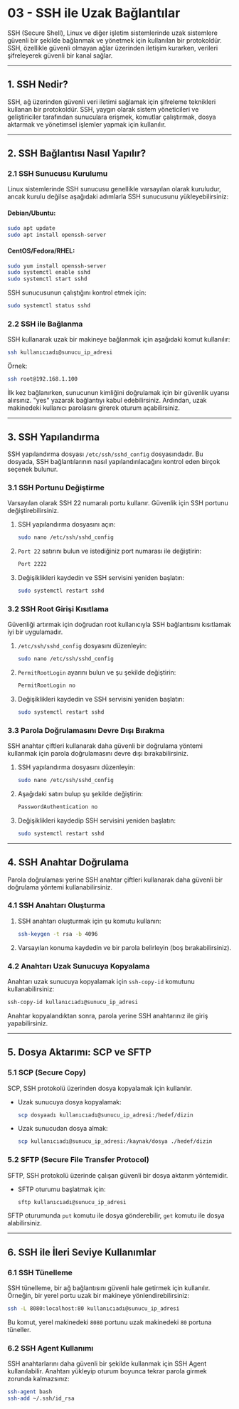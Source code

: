 # 03 - SSH ile Uzak Bağlantılar

SSH (Secure Shell), Linux ve diğer işletim sistemlerinde uzak sistemlere güvenli bir şekilde bağlanmak ve yönetmek için kullanılan bir protokoldür. SSH, özellikle güvenli olmayan ağlar üzerinden iletişim kurarken, verileri şifreleyerek güvenli bir kanal sağlar. 

---

## 1. SSH Nedir?

SSH, ağ üzerinden güvenli veri iletimi sağlamak için şifreleme teknikleri kullanan bir protokoldür. SSH, yaygın olarak sistem yöneticileri ve geliştiriciler tarafından sunuculara erişmek, komutlar çalıştırmak, dosya aktarmak ve yönetimsel işlemler yapmak için kullanılır.

---

## 2. SSH Bağlantısı Nasıl Yapılır?

### 2.1 SSH Sunucusu Kurulumu

Linux sistemlerinde SSH sunucusu genellikle varsayılan olarak kuruludur, ancak kurulu değilse aşağıdaki adımlarla SSH sunucusunu yükleyebilirsiniz:

#### Debian/Ubuntu:
```bash
sudo apt update
sudo apt install openssh-server
```

#### CentOS/Fedora/RHEL:
```bash
sudo yum install openssh-server
sudo systemctl enable sshd
sudo systemctl start sshd
```

SSH sunucusunun çalıştığını kontrol etmek için:
```bash
sudo systemctl status sshd
```

### 2.2 SSH ile Bağlanma

SSH kullanarak uzak bir makineye bağlanmak için aşağıdaki komut kullanılır:
```bash
ssh kullanıcıadı@sunucu_ip_adresi
```

Örnek:
```bash
ssh root@192.168.1.100
```

İlk kez bağlanırken, sunucunun kimliğini doğrulamak için bir güvenlik uyarısı alırsınız. "yes" yazarak bağlantıyı kabul edebilirsiniz. Ardından, uzak makinedeki kullanıcı parolasını girerek oturum açabilirsiniz.

---

## 3. SSH Yapılandırma

SSH yapılandırma dosyası `/etc/ssh/sshd_config` dosyasındadır. Bu dosyada, SSH bağlantılarının nasıl yapılandırılacağını kontrol eden birçok seçenek bulunur.

### 3.1 SSH Portunu Değiştirme

Varsayılan olarak SSH 22 numaralı portu kullanır. Güvenlik için SSH portunu değiştirebilirsiniz.

1. SSH yapılandırma dosyasını açın:
   ```bash
   sudo nano /etc/ssh/sshd_config
   ```

2. `Port 22` satırını bulun ve istediğiniz port numarası ile değiştirin:
   ```bash
   Port 2222
   ```

3. Değişiklikleri kaydedin ve SSH servisini yeniden başlatın:
   ```bash
   sudo systemctl restart sshd
   ```

### 3.2 SSH Root Girişi Kısıtlama

Güvenliği artırmak için doğrudan root kullanıcıyla SSH bağlantısını kısıtlamak iyi bir uygulamadır.

1. `/etc/ssh/sshd_config` dosyasını düzenleyin:
   ```bash
   sudo nano /etc/ssh/sshd_config
   ```

2. `PermitRootLogin` ayarını bulun ve şu şekilde değiştirin:
   ```bash
   PermitRootLogin no
   ```

3. Değişiklikleri kaydedin ve SSH servisini yeniden başlatın:
   ```bash
   sudo systemctl restart sshd
   ```

### 3.3 Parola Doğrulamasını Devre Dışı Bırakma

SSH anahtar çiftleri kullanarak daha güvenli bir doğrulama yöntemi kullanmak için parola doğrulamasını devre dışı bırakabilirsiniz.

1. SSH yapılandırma dosyasını düzenleyin:
   ```bash
   sudo nano /etc/ssh/sshd_config
   ```

2. Aşağıdaki satırı bulup şu şekilde değiştirin:
   ```bash
   PasswordAuthentication no
   ```

3. Değişiklikleri kaydedip SSH servisini yeniden başlatın:
   ```bash
   sudo systemctl restart sshd
   ```

---

## 4. SSH Anahtar Doğrulama

Parola doğrulaması yerine SSH anahtar çiftleri kullanarak daha güvenli bir doğrulama yöntemi kullanabilirsiniz.

### 4.1 SSH Anahtarı Oluşturma

1. SSH anahtarı oluşturmak için şu komutu kullanın:
   ```bash
   ssh-keygen -t rsa -b 4096
   ```

2. Varsayılan konuma kaydedin ve bir parola belirleyin (boş bırakabilirsiniz).

### 4.2 Anahtarı Uzak Sunucuya Kopyalama

Anahtarı uzak sunucuya kopyalamak için `ssh-copy-id` komutunu kullanabilirsiniz:
```bash
ssh-copy-id kullanıcıadı@sunucu_ip_adresi
```

Anahtar kopyalandıktan sonra, parola yerine SSH anahtarınız ile giriş yapabilirsiniz.

---

## 5. Dosya Aktarımı: SCP ve SFTP

### 5.1 SCP (Secure Copy)

SCP, SSH protokolü üzerinden dosya kopyalamak için kullanılır.

- Uzak sunucuya dosya kopyalamak:
  ```bash
  scp dosyaadı kullanıcıadı@sunucu_ip_adresi:/hedef/dizin
  ```

- Uzak sunucudan dosya almak:
  ```bash
  scp kullanıcıadı@sunucu_ip_adresi:/kaynak/dosya ./hedef/dizin
  ```

### 5.2 SFTP (Secure File Transfer Protocol)

SFTP, SSH protokolü üzerinde çalışan güvenli bir dosya aktarım yöntemidir.

- SFTP oturumu başlatmak için:
  ```bash
  sftp kullanıcıadı@sunucu_ip_adresi
  ```

SFTP oturumunda `put` komutu ile dosya gönderebilir, `get` komutu ile dosya alabilirsiniz.

---

## 6. SSH ile İleri Seviye Kullanımlar

### 6.1 SSH Tünelleme

SSH tünelleme, bir ağ bağlantısını güvenli hale getirmek için kullanılır. Örneğin, bir yerel portu uzak bir makineye yönlendirebilirsiniz:
```bash
ssh -L 8080:localhost:80 kullanıcıadı@sunucu_ip_adresi
```

Bu komut, yerel makinedeki `8080` portunu uzak makinedeki `80` portuna tüneller.

### 6.2 SSH Agent Kullanımı

SSH anahtarlarını daha güvenli bir şekilde kullanmak için SSH Agent kullanılabilir. Anahtarı yükleyip oturum boyunca tekrar parola girmek zorunda kalmazsınız:
```bash
ssh-agent bash
ssh-add ~/.ssh/id_rsa
```


